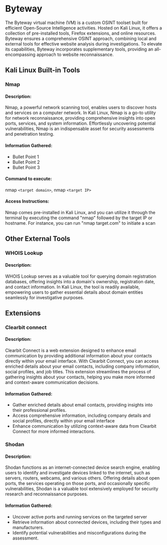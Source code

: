 
# Byteway

The Byteway virtual machine (VM) is a custom OSINT toolset built for efficient Open-Source Intelligence activities. Hosted on Kali Linux, it offers a collection of pre-installed tools, Firefox extensions, and online resources. Byteway ensures a comprehensive OSINT approach, combining local and external tools for effective website analysis during investigations. To elevate its capabilities, Byteway incorporates supplementary tools, providing an all-encompassing approach to website reconnaissance.
## Kali Linux Built-in Tools

### Nmap

#### Description:

Nmap, a powerful network scanning tool, enables users to discover hosts and services on a computer network. In Kali Linux, Nmap is a go-to utility for network reconnaissance, providing comprehensive insights into open ports, services, and system information. Effortlessly uncovering potential vulnerabilities, Nmap is an indispensable asset for security assessments and penetration testing.

#### Information Gathered:

- Bullet Point 1
- Bullet Point 2
- Bullet Point 3

#### Command to execute: 
nmap `<target domain>`, nmap `<target IP>`

#### Access Instructions:

Nmap comes pre-installed in Kali Linux, and you can utilize it through the terminal by executing the command "nmap" followed by the target IP or hostname. For instance, you can run "nmap target.com" to initiate a scan
## Other External Tools

### WHOIS Lookup

#### Description:

WHOIS Lookup serves as a valuable tool for querying domain registration databases, offering insights into a domain's ownership, registration date, and contact information. In Kali Linux, the tool is readily available, empowering users to gather essential details about domain entities seamlessly for investigative purposes.



## Extensions

### Clearbit connect

#### Description:

Clearbit Connect is a web extension designed to enhance email communication by providing additional information about your contacts directly within your email interface. With Clearbit Connect, you can access enriched details about your email contacts, including company information, social profiles, and job titles. This extension streamlines the process of gathering insights about your contacts, helping you make more informed and context-aware communication decisions.

#### Information Gathered:

- Gather enriched details about email contacts, providing insights into their professional profiles.
- Access comprehensive information, including company details and social profiles, directly within your email interface
- Enhance communication by utilizing context-aware data from Clearbit Connect for more informed interactions.

### Shodan

#### Description:

Shodan functions as an internet-connected device search engine, enabling users to identify and investigate devices linked to the internet, such as servers, routers, webcams, and various others. Offering details about open ports, the services operating on those ports, and occasionally specific vulnerabilities, Shodan is a valuable tool extensively employed for security research and reconnaissance purposes.

#### Information Gathered:

- Uncover active ports and running services on the targeted server
- Retrieve information about connected devices, including their types and manufacturers.
- Identify potential vulnerabilities and misconfigurations during the assessment.